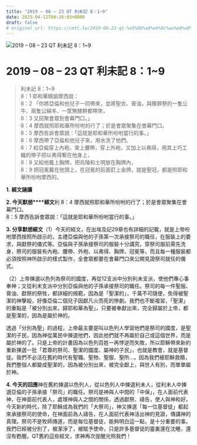```yaml
---
title: "2019 – 08 – 23 QT 利未記 8：1~9"
date: 2025-04-12T00:20:03+0800
draft: false
# original_url: https://cmtc.tw/2019-08-23-qt-%e5%88%a9%e6%9c%aa%e8%a8%98-8%ef%bc%9a19
---
```


![2019 – 08 – 23 QT 利未記 8：1\~9](/images/qt.jpg   "2019 – 08 – 23 QT 利未記 8：1\~9")

# 2019 – 08 – 23 QT 利未記 8：1\~9

> 利未記 8：1\~9  
> 8：1 耶和華曉諭摩西說：  
> 8：2 「你將亞倫和他兒子一同帶來，並將聖衣、膏油，與贖罪祭的一隻公牛、兩隻公綿羊、一筐無酵餅都帶來，  
> 8：3 又招聚會眾到會幕門口。」  
> 8：4 摩西就照耶和華所吩咐的行了；於是會眾聚集在會幕門口。  
> 8：5 摩西告訴會眾說：「這就是耶和華所吩咐當行的事。」  
> 8：6 摩西帶了亞倫和他兒子來，用水洗了他們。  
> 8：7 給亞倫穿上內袍，束上腰帶，穿上外袍，又加上以弗得，用其上巧工織的帶子把以弗得繫在他身上，  
> 8：8 又給他戴上胸牌，把烏陵和土明放在胸牌內，  
> 8：9 把冠冕戴在他頭上，在冠冕的前面釘上金牌，就是聖冠，都是照耶和華所吩咐摩西的。

**1.** **經文誦讀**

**2. 今天默想****經文**利 8：4 摩西就照耶和華所吩咐的行了；於是會眾聚集在會幕門口。  
8：5 摩西告訴會眾說：「這就是耶和華所吩咐當行的事。」

**3. 分享默想經文**（1）今天的經文，在出埃及記29章也有詳細的記載，就是上帝吩咐摩西按照所啟示的，主禮亞倫與他的子孫第一次承接祭司的職任，在服裝上的要求，與獻祭的儀式等。亞倫與子孫承接祭司的服裝十分講究，穿祭司服前需先洗身，祭司的服裝有內袍、腰帶、外袍、以弗得、胸牌、冠冕等，而且每一種服裝都必須按照神所啟示的樣式製作，全會眾都要在會幕門口來公開見證祭司就任的儀式。

（2）上帝揀選以色列為祭司的國度，再從12支派中分別利未支派，使他們專心事奉神；又從利未支派中分別亞倫與他的子孫承接祭司的職任。祭司的每一件聖服、膏油、獻祭的祭牲，都詳細的規範，因為是「聖潔的」，千萬不可隨便，免得被聖潔的神擊殺，好像亞倫二個兒子因獻凡火而死的慘劇。我們也不斷複習，「聖潔」的重點是「被分別出來，歸耶和華為聖」，只要被奉獻出來，完全歸屬於上帝，都是聖潔的，因為是屬於神的。

透過「分別為聖」的過程，上帝最主要是叫以色列人學習他們是祭司的國度，是聖潔的子民，因為神從萬民中揀選他們，因此他們就不再屬於自己或這個世界，而是屬於神的了。只是上帝的計畫因為以色列百姓一再悖逆而失敗，所以耶穌帶來新約重新揀選一批「君尊的祭司、聖潔的國度、屬神的子民」，也就是教會，就是基督徒。我們不必活在舊約時代有聖職、聖物、聖服、聖所…，因為我們被耶穌救贖，我們整個人都變成聖潔的，因為被分別出來，被完全獻上，與世人有別，而單單屬於神。

**4. 今天的回應**神在舊約揀選以色列人，從以色列人中揀選利未人，從利未人中揀選亞倫的子孫承接「祭司」的職任。祭司是神與人中間的「中保」，在人面前代表神，在神面前代表人，處理神與人之間的關係，透過獻祭、禱告，使人與神和好。今天新約時代，除了耶穌成為我們的「大祭司」，神又揀選「每一位基督徒」都起來承接祭司的使命，在神面前為人禱告，在人面前代表神活出神的見證，傳講神的真理。祭司不是牧師傳道，而是每位基督徒，能夠明白這一點，是十分重要的事。我們已經被分別了，被潔淨了，被賦予使命，只是許多基督徒的靈裏還在沈睡，還沒有甦醒。QT舊約這些經文，求神再次提醒光照我們！